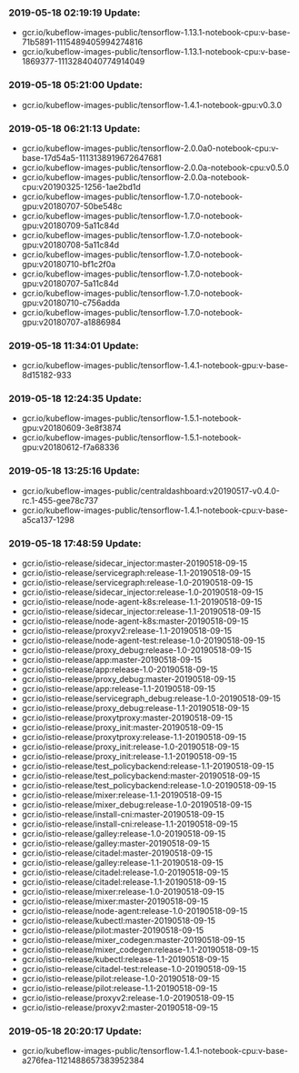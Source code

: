 ### 2019-05-18 02:19:19 Update:

- gcr.io/kubeflow-images-public/tensorflow-1.13.1-notebook-cpu:v-base-71b5891-1115489405994274816
- gcr.io/kubeflow-images-public/tensorflow-1.13.1-notebook-cpu:v-base-1869377-1113284040774914049
### 2019-05-18 05:21:00 Update:

- gcr.io/kubeflow-images-public/tensorflow-1.4.1-notebook-gpu:v0.3.0
### 2019-05-18 06:21:13 Update:

- gcr.io/kubeflow-images-public/tensorflow-2.0.0a0-notebook-cpu:v-base-17d54a5-1113138919672647681
- gcr.io/kubeflow-images-public/tensorflow-2.0.0a-notebook-cpu:v0.5.0
- gcr.io/kubeflow-images-public/tensorflow-2.0.0a-notebook-cpu:v20190325-1256-1ae2bd1d
- gcr.io/kubeflow-images-public/tensorflow-1.7.0-notebook-gpu:v20180707-50be548c
- gcr.io/kubeflow-images-public/tensorflow-1.7.0-notebook-gpu:v20180709-5a11c84d
- gcr.io/kubeflow-images-public/tensorflow-1.7.0-notebook-gpu:v20180708-5a11c84d
- gcr.io/kubeflow-images-public/tensorflow-1.7.0-notebook-gpu:v20180710-bf1c2f0a
- gcr.io/kubeflow-images-public/tensorflow-1.7.0-notebook-gpu:v20180707-5a11c84d
- gcr.io/kubeflow-images-public/tensorflow-1.7.0-notebook-gpu:v20180710-c756adda
- gcr.io/kubeflow-images-public/tensorflow-1.7.0-notebook-gpu:v20180707-a1886984
### 2019-05-18 11:34:01 Update:

- gcr.io/kubeflow-images-public/tensorflow-1.4.1-notebook-gpu:v-base-8d15182-933
### 2019-05-18 12:24:35 Update:

- gcr.io/kubeflow-images-public/tensorflow-1.5.1-notebook-gpu:v20180609-3e8f3874
- gcr.io/kubeflow-images-public/tensorflow-1.5.1-notebook-gpu:v20180612-f7a68336
### 2019-05-18 13:25:16 Update:

- gcr.io/kubeflow-images-public/centraldashboard:v20190517-v0.4.0-rc.1-455-gee78c737
- gcr.io/kubeflow-images-public/tensorflow-1.4.1-notebook-cpu:v-base-a5ca137-1298
### 2019-05-18 17:48:59 Update:

- gcr.io/istio-release/sidecar_injector:master-20190518-09-15
- gcr.io/istio-release/servicegraph:release-1.1-20190518-09-15
- gcr.io/istio-release/servicegraph:release-1.0-20190518-09-15
- gcr.io/istio-release/sidecar_injector:release-1.0-20190518-09-15
- gcr.io/istio-release/node-agent-k8s:release-1.1-20190518-09-15
- gcr.io/istio-release/sidecar_injector:release-1.1-20190518-09-15
- gcr.io/istio-release/node-agent-k8s:master-20190518-09-15
- gcr.io/istio-release/proxyv2:release-1.1-20190518-09-15
- gcr.io/istio-release/node-agent-test:release-1.0-20190518-09-15
- gcr.io/istio-release/proxy_debug:release-1.0-20190518-09-15
- gcr.io/istio-release/app:master-20190518-09-15
- gcr.io/istio-release/app:release-1.0-20190518-09-15
- gcr.io/istio-release/proxy_debug:master-20190518-09-15
- gcr.io/istio-release/app:release-1.1-20190518-09-15
- gcr.io/istio-release/servicegraph_debug:release-1.0-20190518-09-15
- gcr.io/istio-release/proxy_debug:release-1.1-20190518-09-15
- gcr.io/istio-release/proxytproxy:master-20190518-09-15
- gcr.io/istio-release/proxy_init:master-20190518-09-15
- gcr.io/istio-release/proxytproxy:release-1.1-20190518-09-15
- gcr.io/istio-release/proxy_init:release-1.0-20190518-09-15
- gcr.io/istio-release/proxy_init:release-1.1-20190518-09-15
- gcr.io/istio-release/test_policybackend:release-1.1-20190518-09-15
- gcr.io/istio-release/test_policybackend:master-20190518-09-15
- gcr.io/istio-release/test_policybackend:release-1.0-20190518-09-15
- gcr.io/istio-release/mixer:release-1.1-20190518-09-15
- gcr.io/istio-release/mixer_debug:release-1.0-20190518-09-15
- gcr.io/istio-release/install-cni:master-20190518-09-15
- gcr.io/istio-release/install-cni:release-1.1-20190518-09-15
- gcr.io/istio-release/galley:release-1.0-20190518-09-15
- gcr.io/istio-release/galley:master-20190518-09-15
- gcr.io/istio-release/citadel:master-20190518-09-15
- gcr.io/istio-release/galley:release-1.1-20190518-09-15
- gcr.io/istio-release/citadel:release-1.0-20190518-09-15
- gcr.io/istio-release/citadel:release-1.1-20190518-09-15
- gcr.io/istio-release/mixer:release-1.0-20190518-09-15
- gcr.io/istio-release/mixer:master-20190518-09-15
- gcr.io/istio-release/node-agent:release-1.0-20190518-09-15
- gcr.io/istio-release/kubectl:master-20190518-09-15
- gcr.io/istio-release/pilot:master-20190518-09-15
- gcr.io/istio-release/mixer_codegen:master-20190518-09-15
- gcr.io/istio-release/mixer_codegen:release-1.1-20190518-09-15
- gcr.io/istio-release/kubectl:release-1.1-20190518-09-15
- gcr.io/istio-release/citadel-test:release-1.0-20190518-09-15
- gcr.io/istio-release/pilot:release-1.0-20190518-09-15
- gcr.io/istio-release/pilot:release-1.1-20190518-09-15
- gcr.io/istio-release/proxyv2:release-1.0-20190518-09-15
- gcr.io/istio-release/proxyv2:master-20190518-09-15
### 2019-05-18 20:20:17 Update:

- gcr.io/kubeflow-images-public/tensorflow-1.4.1-notebook-cpu:v-base-a276fea-1121488657383952384
